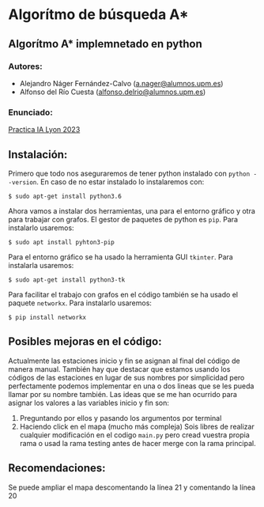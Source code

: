 # Algorítmo de búsqueda A*

## Algorítmo A* implemnetado en python

### Autores:
- Alejandro Náger Fernández-Calvo (a.nager@alumnos.upm.es)
- Alfonso del Río Cuesta (alfonso.delrio@alumnos.upm.es)

### Enunciado:
[Practica IA Lyon 2023](/docs/Practica%20IA%20Lyon%202023.pdf)

## Instalación:
Primero que todo nos aseguraremos de tener python instalado con `python --version`. En caso de no estar instalado lo instalaremos con:
```
$ sudo apt-get install python3.6
```
Ahora vamos a instalar dos herramientas, una para el entorno gráfico y otra para trabajar con grafos. El gestor de paquetes de python es `pip`. Para instalarlo usaremos:
```
$ sudo apt install pyhton3-pip
```
Para el entorno gráfico se ha usado la herramienta GUI `tkinter`. Para instalarla usaremos:
```
$ sudo apt-get install python3-tk
```
Para facilitar el trabajo con grafos en el código también se ha usado el paquete `networkx`. Para instalarlo usaremos:
```
$ pip install networkx
```

## Posibles mejoras en el código:
Actualmente las estaciones inicio y fin se asignan al final del código de manera manual. También hay que destacar que estamos usando los códigos de las estaciones en lugar de sus nombres por simplicidad pero perfectamente podemos implementar en una o dos lineas que se les pueda llamar por su nombre también.
Las ideas que se me han ocurrido para asignar los valores a las variables inicio y fin son:
  1. Preguntando por ellos y pasando los argumentos por terminal
  2. Haciendo click en el mapa (mucho más compleja)
Sois libres de realizar cualquier modificación en el codigo `main.py` pero cread vuestra propia rama o usad la rama testing antes de hacer merge con la rama principal.

## Recomendaciones:
Se puede ampliar el mapa descomentando la línea 21 y comentando la línea 20
